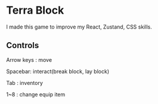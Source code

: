 # Terra Block 

I made this game to improve my React, Zustand, CSS skills.
 
## Controls
  
Arrow keys : move  

Spacebar: interact(break block, lay block)
 
Tab : inventory  

1~8 : change equip item 
 
 
 
